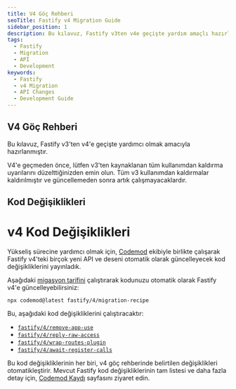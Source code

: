 ```yaml
---
title: V4 Göç Rehberi
seoTitle: Fastify v4 Migration Guide
sidebar_position: 1
description: Bu kılavuz, Fastify v3ten v4e geçişte yardım amaçlı hazırlanmıştır. Fastify v4e geçiş için gerekli adımları ve önemli değişiklikleri içermektedir.
tags: 
  - Fastify
  - Migration
  - API
  - Development
keywords: 
  - Fastify
  - v4 Migration
  - API Changes
  - Development Guide
---
```

## V4 Göç Rehberi

Bu kılavuz, Fastify v3'ten v4'e geçişte yardımcı olmak amacıyla hazırlanmıştır.

V4'e geçmeden önce, lütfen v3'ten kaynaklanan tüm kullanımdan kaldırma uyarılarını düzelttiğinizden emin olun. Tüm v3 kullanımdan kaldırmalar kaldırılmıştır ve güncellemeden sonra artık çalışmayacaklardır.

## Kod Değişiklikleri
# v4 Kod Değişiklikleri

Yükseliş sürecine yardımcı olmak için, [Codemod](https://github.com/codemod-com/codemod) ekibiyle birlikte çalışarak Fastify v4'teki birçok yeni API ve deseni otomatik olarak güncelleyecek kod değişikliklerini yayınladık.

Aşağıdaki
[migasyon tarifini](https://go.codemod.com/fastify-4-migration-recipe) çalıştırarak kodunuzu otomatik olarak Fastify v4'e güncelleyebilirsiniz:

```
npx codemod@latest fastify/4/migration-recipe
```

Bu, aşağıdaki kod değişikliklerini çalıştıracaktır:

- [`fastify/4/remove-app-use`](https://go.codemod.com/fastify-4-remove-app-use)
- [`fastify/4/reply-raw-access`](https://go.codemod.com/fastify-4-reply-raw-access)
- [`fastify/4/wrap-routes-plugin`](https://go.codemod.com/fastify-4-wrap-routes-plugin)
- [`fastify/4/await-register-calls`](https://go.codemod.com/fastify-4-await-register-calls)

Bu kod değişikliklerinin her biri, v4 göç rehberinde belirtilen değişiklikleri otomatikleştirir. Mevcut Fastify kod değişikliklerinin tam listesi ve daha fazla detay için, [Codemod Kaydı](https://go.codemod.com/fastify) sayfasını ziyaret edin.